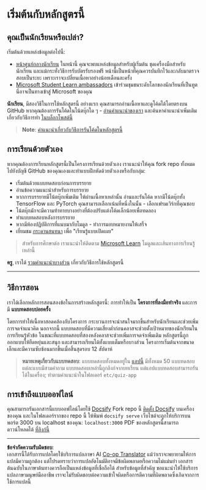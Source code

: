 <!--
CO_OP_TRANSLATOR_METADATA:
{
  "original_hash": "c4c545eb30765a49469ced84cfb4379f",
  "translation_date": "2025-08-29T08:43:37+00:00",
  "source_file": "lessons/0-course-setup/setup.md",
  "language_code": "th"
}
-->
# เริ่มต้นกับหลักสูตรนี้

## คุณเป็นนักเรียนหรือเปล่า?

เริ่มต้นด้วยแหล่งข้อมูลต่อไปนี้:

* [หน้าศูนย์กลางนักเรียน](https://docs.microsoft.com/learn/student-hub?WT.mc_id=academic-77998-cacaste) ในหน้านี้ คุณจะพบแหล่งข้อมูลสำหรับผู้เริ่มต้น ชุดเครื่องมือสำหรับนักเรียน และแม้กระทั่งวิธีการรับบัตรรับรองฟรี หน้านี้เป็นหน้าที่คุณควรบันทึกไว้และกลับมาตรวจสอบเป็นระยะ เพราะเราจะเปลี่ยนเนื้อหาอย่างน้อยเดือนละครั้ง
* [Microsoft Student Learn ambassadors](https://studentambassadors.microsoft.com?WT.mc_id=academic-77998-cacaste) เข้าร่วมชุมชนระดับโลกของนักเรียนที่เป็นทูต นี่อาจเป็นทางเข้าสู่ Microsoft ของคุณ

**นักเรียน**, มีสองวิธีในการใช้หลักสูตรนี้ อย่างแรก คุณสามารถอ่านเนื้อหาและดูโค้ดได้โดยตรงบน GitHub หากคุณต้องการรันโค้ดในโน้ตบุ๊กใด ๆ - [อ่านคำแนะนำของเรา](./etc/how-to-run.md) และค้นหาคำแนะนำเพิ่มเติมเกี่ยวกับวิธีการทำ [ในบล็อกโพสต์นี้](https://soshnikov.com/education/how-to-execute-notebooks-from-github/)

> **Note**: [คำแนะนำเกี่ยวกับวิธีการรันโค้ดในหลักสูตรนี้](./how-to-run.md)

## การเรียนด้วยตัวเอง

หากคุณต้องการเรียนหลักสูตรนี้เป็นโครงการเรียนด้วยตัวเอง เราแนะนำให้คุณ fork repo ทั้งหมดไปยังบัญชี GitHub ของคุณเองและทำแบบฝึกหัดด้วยตัวเองหรือกับกลุ่ม:

* เริ่มต้นด้วยแบบทดสอบก่อนการบรรยาย
* อ่านข้อความแนะนำสำหรับการบรรยาย
* หากการบรรยายมีโน้ตบุ๊กเพิ่มเติม ให้ผ่านเนื้อหาเหล่านั้น อ่านและรันโค้ด หากมีโน้ตบุ๊กทั้ง TensorFlow และ PyTorch คุณสามารถเลือกเน้นที่หนึ่งในนั้น - เลือกเฟรมเวิร์กที่คุณชอบ
* โน้ตบุ๊กมักจะมีความท้าทายบางอย่างที่ต้องปรับแต่งโค้ดเล็กน้อยเพื่อทดลอง
* ทำแบบทดสอบหลังการบรรยาย
* หากมีห้องปฏิบัติการที่แนบมากับโมดูล - ทำการมอบหมายงานให้เสร็จ
* เยี่ยมชม [กระดานสนทนา](https://github.com/microsoft/AI-For-Beginners/discussions) เพื่อ "เรียนรู้แบบเปิดเผย"

> สำหรับการศึกษาต่อ เราแนะนำให้ติดตาม [Microsoft Learn](https://docs.microsoft.com/en-us/users/dmitrysoshnikov-9132/collections/31zgizg2p418yo/?WT.mc_id=academic-77998-cacaste) โมดูลและเส้นทางการเรียนรู้เหล่านี้

**ครู**, เราได้ [รวมคำแนะนำบางส่วน](/for-teachers.md) เกี่ยวกับวิธีการใช้หลักสูตรนี้

---

## วิธีการสอน

เราได้เลือกหลักการสอนสองข้อในการสร้างหลักสูตรนี้: การทำให้เป็น **โครงการที่ลงมือทำจริง** และการมี **แบบทดสอบบ่อยครั้ง**

โดยการทำให้เนื้อหาสอดคล้องกับโครงการ กระบวนการจะน่าสนใจมากขึ้นสำหรับนักเรียนและช่วยเพิ่มการจดจำแนวคิด นอกจากนี้ แบบทดสอบที่มีความเสี่ยงต่ำก่อนคลาสจะช่วยตั้งเป้าหมายของนักเรียนในการเรียนรู้หัวข้อ ในขณะที่แบบทดสอบที่สองหลังคลาสจะช่วยเพิ่มการจดจำเพิ่มเติม หลักสูตรนี้ถูกออกแบบให้ยืดหยุ่นและสนุก และสามารถเรียนได้ทั้งแบบเต็มหรือบางส่วน โครงการเริ่มต้นจากขนาดเล็กและมีความซับซ้อนมากขึ้นเมื่อสิ้นสุดรอบ 12 สัปดาห์

> **หมายเหตุเกี่ยวกับแบบทดสอบ**: แบบทดสอบทั้งหมดอยู่ใน [แอปนี้](https://red-field-0a6ddfd03.1.azurestaticapps.net/) มีทั้งหมด 50 แบบทดสอบ แต่ละแบบมีสามคำถาม แบบทดสอบเหล่านี้ถูกลิงก์จากบทเรียน แต่แอปแบบทดสอบสามารถรันได้ในเครื่อง; ทำตามคำแนะนำในโฟลเดอร์ `etc/quiz-app`

## การเข้าถึงแบบออฟไลน์

คุณสามารถรันเอกสารนี้แบบออฟไลน์โดยใช้ [Docsify](https://docsify.js.org/#/) Fork repo นี้ [ติดตั้ง Docsify](https://docsify.js.org/#/quickstart) บนเครื่องของคุณ และในโฟลเดอร์รากของ repo นี้ ให้พิมพ์ `docsify serve` เว็บไซต์จะถูกให้บริการบนพอร์ต 3000 บน localhost ของคุณ: `localhost:3000` PDF ของหลักสูตรนี้สามารถดาวน์โหลดได้ [ที่ลิงก์นี้](../../../../../../../../../etc/pdf/readme.pdf)

---

**ข้อจำกัดความรับผิดชอบ**:  
เอกสารนี้ได้รับการแปลโดยใช้บริการแปลภาษา AI [Co-op Translator](https://github.com/Azure/co-op-translator) แม้ว่าเราจะพยายามให้การแปลมีความถูกต้อง แต่โปรดทราบว่าการแปลอัตโนมัติอาจมีข้อผิดพลาดหรือความไม่แม่นยำ เอกสารต้นฉบับในภาษาต้นทางควรถือเป็นแหล่งข้อมูลที่เชื่อถือได้ สำหรับข้อมูลที่สำคัญ ขอแนะนำให้ใช้บริการแปลภาษามนุษย์มืออาชีพ เราจะไม่รับผิดชอบต่อความเข้าใจผิดหรือการตีความที่ผิดพลาดซึ่งเกิดจากการใช้การแปลนี้